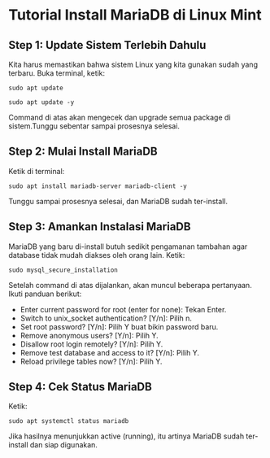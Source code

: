 # Tutorial Install MariaDB di Linux Mint 
## Step 1: Update Sistem Terlebih Dahulu
Kita harus memastikan bahwa sistem Linux yang kita gunakan sudah yang terbaru. Buka terminal, ketik:

```
sudo apt update
``` 

```
sudo apt update -y
```

Command di atas akan mengecek dan upgrade semua package di sistem.Tunggu sebentar sampai prosesnya selesai.
## Step 2: Mulai Install MariaDB
Ketik di terminal:

``` 
sudo apt install mariadb-server mariadb-client -y
```

Tunggu sampai prosesnya selesai, dan MariaDB sudah ter-install.
## Step 3: Amankan Instalasi MariaDB
MariaDB yang baru di-install butuh sedikit pengamanan tambahan agar database tidak mudah diakses oleh orang lain. Ketik:
```
sudo mysql_secure_installation
```
Setelah command di atas dijalankan, akan muncul beberapa pertanyaan. Ikuti panduan berikut:
* Enter current password for root (enter for none): Tekan Enter.
 * Switch to unix_socket authentication? [Y/n]: Pilih n.
 * Set root password? [Y/n]: Pilih Y buat bikin password baru.
 * Remove anonymous users? [Y/n]: Pilih Y.
 * Disallow root login remotely? [Y/n]: Pilih Y.
 * Remove test database and access to it? [Y/n]: Pilih Y.
 * Reload privilege tables now? [Y/n]: Pilih Y.
## Step 4: Cek Status MariaDB
Ketik:
```
sudo apt systemctl status mariadb
```
Jika hasilnya menunjukkan active (running), itu artinya MariaDB sudah ter-install dan siap digunakan.

